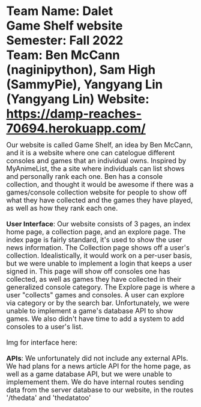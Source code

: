 **<font size="6"> 
  Team Name: Dalet<br>
  Game Shelf website<br>
  Semester: Fall 2022<br>
  Team: Ben McCann (naginipython), Sam High (SammyPie), Yangyang Lin (Yangyang Lin)
  Website: https://damp-reaches-70694.herokuapp.com/
</font>**<br>

<font size="4" >
  Our website is called Game Shelf, an idea by Ben McCann, and it is a website where one can catelogue different consoles and games that an individual owns. Inspired by MyAnimeList, the a site where individuals can list shows and personally rank each one. Ben has a console collection, and thought it would be awesome if there was a games/console collection website for people to show off what they have collected and the games they have played, as well as how they rank each one.<br><br>
  <b>User Interface</b>: Our website consists of 3 pages, an index home page, a collection page, and an explore page. The index page is fairly standard, it's used to show the user news information. The Collection page shows off a user's collection. Idealistically, it would work on a per-user basis, but we were unable to implement a login that keeps a user signed in. This page will show off consoles one has collected, as well as games they have collected in their generalized console category. The Explore page is where a user "collects" games and consoles. A user can explore via category or by the search bar. Unfortunately, we were unable to implement a game's database API to show games. We also didn't have time to add a system to add consoles to a user's list.<br><br>
  Img for interface here:<br><br>
  <b>APIs</b>: We unfortunately did not include any external APIs. We had plans for a news article API for the home page, as well as a game database API, but we were unable to implemement them. We do have internal routes sending data from the server database to our website, in the routes '/thedata' and 'thedatatoo'
</font>



